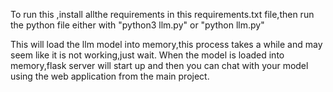 To run this ,install allthe requirements in this requirements.txt file,then run the python file either with 
"python3 llm.py" or "python llm.py"

This will load the llm model into memory,this process takes a while and may seem like it is not working,just wait.
When the model is loaded into memory,flask server will  start up and then you can chat with your model using the web application from the main project.